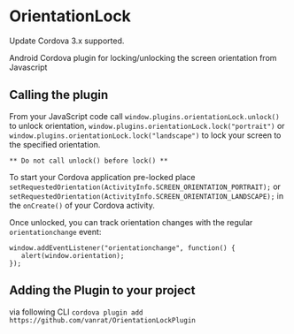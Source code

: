 # OrientationLock #

Update Cordova 3.x supported.

Android Cordova plugin for locking/unlocking the screen orientation from Javascript

## Calling the plugin ##

From your JavaScript code call 
`window.plugins.orientationLock.unlock()` to unlock orientation,
`window.plugins.orientationLock.lock("portrait")` or `window.plugins.orientationLock.lock("landscape")` 
to lock your screen to the specified orientation.
   
    ** Do not call unlock() before lock() ** 


To start your Cordova application pre-locked place 
`setRequestedOrientation(ActivityInfo.SCREEN_ORIENTATION_PORTRAIT);` or 
`setRequestedOrientation(ActivityInfo.SCREEN_ORIENTATION_LANDSCAPE);` 
in the `onCreate()` of your Cordova activity.

Once unlocked, you can track orientation changes with the regular `orientationchange` event:

    window.addEventListener("orientationchange", function() {
       alert(window.orientation);
    });

## Adding the Plugin to your project ##

via following CLI 
    `cordova plugin add https://github.com/vanrat/OrientationLockPlugin`